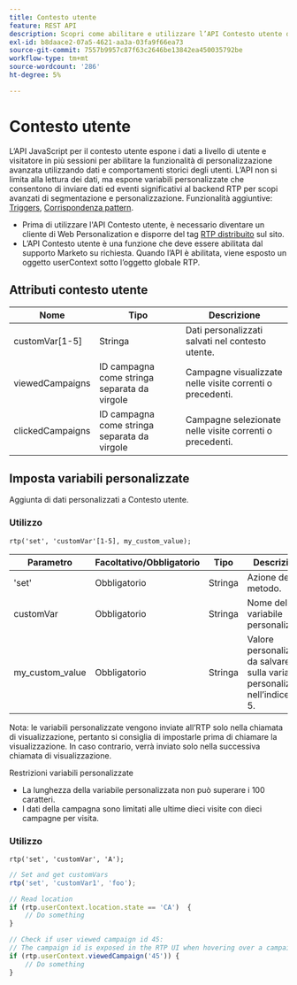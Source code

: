 ```yaml
---
title: Contesto utente
feature: REST API
description: Scopri come abilitare e utilizzare l’API Contesto utente di Marketo RTP per impostare variabili personalizzate, leggere i dati degli utenti in più visite e tenere traccia delle campagne visualizzate e su cui è stato fatto clic.
exl-id: b8daace2-07a5-4621-aa3a-03fa9f66ea73
source-git-commit: 7557b9957c87f63c2646be13842ea450035792be
workflow-type: tm+mt
source-wordcount: '286'
ht-degree: 5%

---
```


# Contesto utente

L’API JavaScript per il contesto utente espone i dati a livello di utente e visitatore in più sessioni per abilitare la funzionalità di personalizzazione avanzata utilizzando dati e comportamenti storici degli utenti. L’API non si limita alla lettura dei dati, ma espone variabili personalizzate che consentono di inviare dati ed eventi significativi al backend RTP per scopi avanzati di segmentazione e personalizzazione. Funzionalità aggiuntive: [Triggers](../javascript-api/triggers.md), [Corrispondenza pattern](../javascript-api/pattern-match.md).

- Prima di utilizzare l&#39;API Contesto utente, è necessario diventare un cliente di Web Personalization e disporre del tag [RTP distribuito](https://experienceleague.adobe.com/it/docs/marketo/using/product-docs/web-personalization/rtp-tag-implementation/deploy-the-rtp-javascript) sul sito.
- L’API Contesto utente è una funzione che deve essere abilitata dal supporto Marketo su richiesta. Quando l’API è abilitata, viene esposto un oggetto userContext sotto l’oggetto globale RTP.

## Attributi contesto utente

| Nome | Tipo | Descrizione |
|------------------|-------------|------|
| customVar[1-5] | Stringa | Dati personalizzati salvati nel contesto utente. |
| viewedCampaigns | ID campagna come stringa separata da virgole | Campagne visualizzate nelle visite correnti o precedenti. |
| clickedCampaigns | ID campagna come stringa separata da virgole | Campagne selezionate nelle visite correnti o precedenti. |

## Imposta variabili personalizzate

Aggiunta di dati personalizzati a Contesto utente.

### Utilizzo

`rtp('set', 'customVar'[1-5], my_custom_value);`

| Parametro | Facoltativo/Obbligatorio | Tipo | Descrizione |
|-----------------|-------------------|--------|-----------------|
| &#39;set&#39; | Obbligatorio | Stringa | Azione del metodo. |
| customVar | Obbligatorio | Stringa | Nome della variabile personalizzata. |
| my_custom_value | Obbligatorio | Stringa | Valore personalizzato da salvare sulla variabile personalizzata nell’indice 1-5. |

Nota: le variabili personalizzate vengono inviate all’RTP solo nella chiamata di visualizzazione, pertanto si consiglia di impostarle prima di chiamare la visualizzazione. In caso contrario, verrà inviato solo nella successiva chiamata di visualizzazione.

Restrizioni variabili personalizzate

- La lunghezza della variabile personalizzata non può superare i 100 caratteri.
- I dati della campagna sono limitati alle ultime dieci visite con dieci campagne per visita.

### Utilizzo

`rtp('set', 'customVar', 'A');`

```javascript
// Set and get customVars
rtp('set', 'customVar1', 'foo');

// Read location
if (rtp.userContext.location.state == 'CA')  {
    // Do something
}

// Check if user viewed campaign id 45:
// The campaign id is exposed in the RTP UI when hovering over a campaign name.
if (rtp.userContext.viewedCampaign('45')) {
    // Do something
}
```
